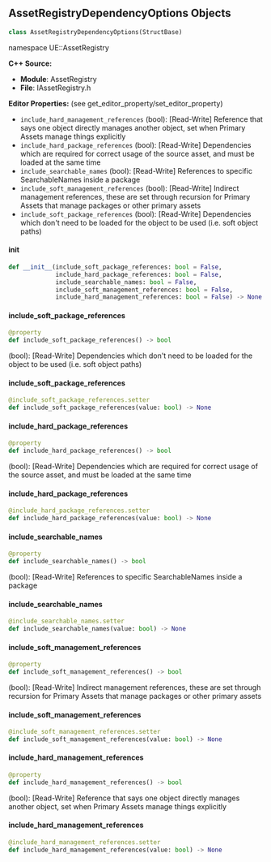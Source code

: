 ## AssetRegistryDependencyOptions Objects

```python
class AssetRegistryDependencyOptions(StructBase)
```

namespace UE::AssetRegistry

**C++ Source:**

- **Module**: AssetRegistry
- **File**: IAssetRegistry.h

**Editor Properties:** (see get_editor_property/set_editor_property)

- ``include_hard_management_references`` (bool):  [Read-Write] Reference that says one object directly manages another object, set when Primary Assets manage things explicitly
- ``include_hard_package_references`` (bool):  [Read-Write] Dependencies which are required for correct usage of the source asset, and must be loaded at the same time
- ``include_searchable_names`` (bool):  [Read-Write] References to specific SearchableNames inside a package
- ``include_soft_management_references`` (bool):  [Read-Write] Indirect management references, these are set through recursion for Primary Assets that manage packages or other primary assets
- ``include_soft_package_references`` (bool):  [Read-Write] Dependencies which don't need to be loaded for the object to be used (i.e. soft object paths)

<a id="unreal.AssetRegistryDependencyOptions.__init__"></a>

#### __init__

```python
def __init__(include_soft_package_references: bool = False,
             include_hard_package_references: bool = False,
             include_searchable_names: bool = False,
             include_soft_management_references: bool = False,
             include_hard_management_references: bool = False) -> None
```

<a id="unreal.AssetRegistryDependencyOptions.include_soft_package_references"></a>

#### include_soft_package_references

```python
@property
def include_soft_package_references() -> bool
```

(bool):  [Read-Write] Dependencies which don't need to be loaded for the object to be used (i.e. soft object paths)

<a id="unreal.AssetRegistryDependencyOptions.include_soft_package_references"></a>

#### include_soft_package_references

```python
@include_soft_package_references.setter
def include_soft_package_references(value: bool) -> None
```

<a id="unreal.AssetRegistryDependencyOptions.include_hard_package_references"></a>

#### include_hard_package_references

```python
@property
def include_hard_package_references() -> bool
```

(bool):  [Read-Write] Dependencies which are required for correct usage of the source asset, and must be loaded at the same time

<a id="unreal.AssetRegistryDependencyOptions.include_hard_package_references"></a>

#### include_hard_package_references

```python
@include_hard_package_references.setter
def include_hard_package_references(value: bool) -> None
```

<a id="unreal.AssetRegistryDependencyOptions.include_searchable_names"></a>

#### include_searchable_names

```python
@property
def include_searchable_names() -> bool
```

(bool):  [Read-Write] References to specific SearchableNames inside a package

<a id="unreal.AssetRegistryDependencyOptions.include_searchable_names"></a>

#### include_searchable_names

```python
@include_searchable_names.setter
def include_searchable_names(value: bool) -> None
```

<a id="unreal.AssetRegistryDependencyOptions.include_soft_management_references"></a>

#### include_soft_management_references

```python
@property
def include_soft_management_references() -> bool
```

(bool):  [Read-Write] Indirect management references, these are set through recursion for Primary Assets that manage packages or other primary assets

<a id="unreal.AssetRegistryDependencyOptions.include_soft_management_references"></a>

#### include_soft_management_references

```python
@include_soft_management_references.setter
def include_soft_management_references(value: bool) -> None
```

<a id="unreal.AssetRegistryDependencyOptions.include_hard_management_references"></a>

#### include_hard_management_references

```python
@property
def include_hard_management_references() -> bool
```

(bool):  [Read-Write] Reference that says one object directly manages another object, set when Primary Assets manage things explicitly

<a id="unreal.AssetRegistryDependencyOptions.include_hard_management_references"></a>

#### include_hard_management_references

```python
@include_hard_management_references.setter
def include_hard_management_references(value: bool) -> None
```

<a id="unreal.ElementID"></a>